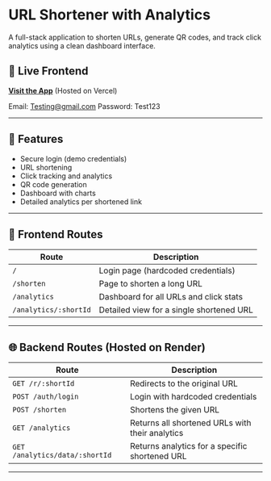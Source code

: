 # URL Shortener with Analytics

A full-stack application to shorten URLs, generate QR codes, and track click analytics using a clean dashboard interface.

## 🔗 Live Frontend

**[Visit the App](https://url-shortener-pink-seven.vercel.app)** (Hosted on Vercel)

Email: Testing@gmail.com
Password: Test123

---

## 🚀 Features

- Secure login (demo credentials)
- URL shortening
- Click tracking and analytics
- QR code generation
- Dashboard with charts
- Detailed analytics per shortened link

---

## 📁 Frontend Routes

| Route                     | Description                                             |
|---------------------------|---------------------------------------------------------|
| `/`                       | Login page (hardcoded credentials)                     |
| `/shorten`                | Page to shorten a long URL                             |
| `/analytics`              | Dashboard for all URLs and click stats                 |
| `/analytics/:shortId`     | Detailed view for a single shortened URL               |

---

## 🌐 Backend Routes (Hosted on Render)

| Route                          | Description                                              |
|--------------------------------|----------------------------------------------------------|
| `GET /r/:shortId`              | Redirects to the original URL                           |
| `POST /auth/login`             | Login with hardcoded credentials                        |
| `POST /shorten`                | Shortens the given URL                                  |
| `GET /analytics`               | Returns all shortened URLs with their analytics         |
| `GET /analytics/data/:shortId` | Returns analytics for a specific shortened URL          |

---





